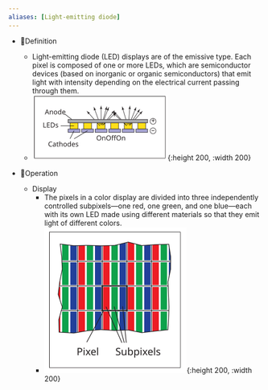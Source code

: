 ```yaml
---
aliases: [Light-emitting diode]
---
```


- 📝Definition
    - Light-emitting diode (LED) displays are of the emissive type. Each pixel is composed of one or more LEDs, which are semiconductor devices
      (based on inorganic or organic semiconductors) that emit light with intensity depending on the electrical current passing through them.
    - ![name](../assets/LED.svg){:height 200, :width 200}
    
- 💫Operation
    - Display
        - The pixels in a color display are divided into three independently controlled subpixels—one red, one green, and one blue—each with its own LED made using different materials so that they emit light of different colors.
        - ![name](../assets/sub-pixel.svg){:height 200, :width 200}
        
